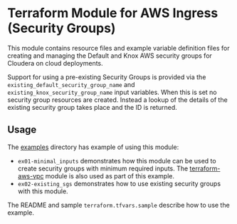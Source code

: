 # Terraform Module for AWS Ingress (Security Groups)

This module contains resource files and example variable definition files for creating and managing the Default and Knox AWS security groups for Cloudera on cloud deployments.

Support for using a pre-existing Security Groups is provided via the `existing_default_security_group_name` and `existing_knox_security_group_name` input variables. When this is set no security group resources are created. Instead a lookup of the details of the existing security group takes place and the ID is returned.

## Usage

The [examples](./examples) directory has example of using this module:

* `ex01-minimal_inputs` demonstrates how this module can be used to create security groups with minimum required inputs. The [terraform-aws-vpc](../../../terraform-aws-vpc/README.md) module is also used as part of this example.
* `ex02-existing_sgs` demonstrates how to use existing security groups with this module.

The README and sample `terraform.tfvars.sample` describe how to use the example.
